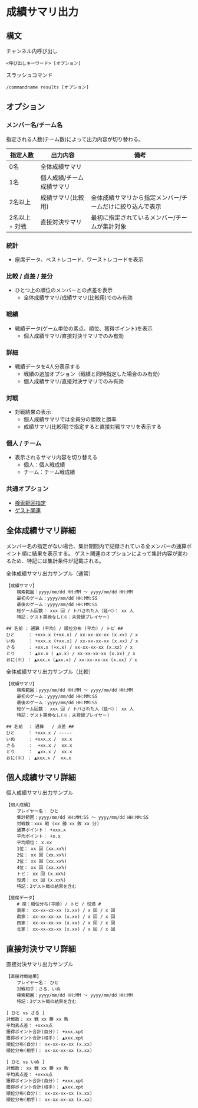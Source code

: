 # 成績サマリ出力

## 構文

チャンネル内呼び出し

```
<呼び出しキーワード> [オプション]
```

スラッシュコマンド

```
/commandname results [オプション]
```

## オプション

### メンバー名/チーム名

指定される人数(チーム数)によって出力内容が切り替わる。

|    指定人数    |         出力内容          |                           備考                            |
| -------------- | ------------------------- | --------------------------------------------------------- |
| 0名            | 全体成績サマリ            |                                                           |
| 1名            | 個人成績/チーム成績サマリ |                                                           |
| 2名以上        | 成績サマリ(比較用)        | 全体成績サマリから指定メンバー/チームだけに絞り込んで表示 |
| 2名以上 + 対戦 | 直接対決サマリ            | 最初に指定されているメンバー/チームが集計対象             |

### 統計
- 座席データ、ベストレコード、ワーストレコードを表示

### 比較 / 点差 / 差分
- ひとつ上の順位のメンバーとの点差を表示
  - 全体成績サマリ/成績サマリ(比較用)でのみ有効

### 戦績
- 戦績データ(ゲーム単位の素点、順位、獲得ポイント)を表示
  - 個人成績サマリ/直接対決サマリでのみ有効

### 詳細
- 戦績データを4人分表示する
  - 戦績の追加オプション（戦績と同時指定した場合のみ有効）
  - 個人成績サマリ/直接対決サマリでのみ有効

### 対戦
- 対戦結果の表示
  - 個人成績サマリでは全員分の勝敗と勝率
  - 成績サマリ(比較用)で指定すると直接対戦サマリを表示する

###  個人 / チーム
- 表示されるサマリ内容を切り替える
  - 個人：個人戦成績
  - チーム：チーム戦成績

### 共通オプション
- [検索範囲指定](argument_keyword.md#検索範囲指定)
- [ゲスト関連](argument_keyword.md#ゲストの成績の取り扱いに関するオプション)

## 全体成績サマリ詳細

メンバー名の指定がない場合、集計期間内で記録されている全メンバーの通算ポイント順に結果を表示する。
ゲスト関連のオプションによって集計内容が変わるため、特記には集計条件が記載される。

全体成績サマリ出力サンプル（通常）

```
【成績サマリ】
    検索範囲：yyyy/mm/dd HH:MM ～ yyyy/mm/dd HH:MM
    最初のゲーム：yyyy/mm/dd HH:MM:SS
    最後のゲーム：yyyy/mm/dd HH:MM:SS
    総ゲーム回数： xxx 回 / トバされた人（延べ）： xx 人
    特記：ゲスト置換なし(※：未登録プレイヤー)

## 名前 : 通算 (平均) / 順位分布 (平均) / トビ ##
ひと     ： +xxx.x (+xx.x) / xx-xx-xx-xx (x.xx) / x
いぬ     ： +xxx.x (+xx.x) / xx-xx-xx-xx (x.xx) / x
さる     ： +xx.x (+x.x) / xx-xx-xx-xx (x.xx) / x
とり     ： ▲xx.x ( ▲x.x) / xx-xx-xx-xx (x.xx) / x
おに(※) ： ▲xxx.x (▲xx.x) / xx-xx-xx-xx (x.xx) / x
```

全体成績サマリ出力サンプル（比較）

```
【成績サマリ】
    検索範囲：yyyy/mm/dd HH:MM ～ yyyy/mm/dd HH:MM
    最初のゲーム：yyyy/mm/dd HH:MM:SS
    最後のゲーム：yyyy/mm/dd HH:MM:SS
    総ゲーム回数： xxx 回 / トバされた人（延べ）： xx 人
    特記：ゲスト置換なし(※：未登録プレイヤー)

## 名前  ： 通算   / 点差 ##
ひと     ： +xxx.x / -----
いぬ     ： +xxx.x /  xx.x
さる     ：  +xx.x /  xx.x
とり     ：  ▲xx.x /  xx.x
おに(※) ： ▲xxx.x /  xx.x
```

## 個人成績サマリ詳細
個人成績サマリ出力サンプル
```
【個人成績】
    プレイヤー名： ひと
    集計範囲：yyyy/mm/dd HH:MM:SS ～ yyyy/mm/dd HH:MM:SS
    対戦数：xxx 戦 (xx 勝 xx 敗 xx 分)
    通算ポイント： +xxx.x
    平均ポイント： +x.x
    平均順位： x.xx
    1位： xx 回 (xx.xx%)
    2位： xx 回 (xx.xx%)
    3位： xx 回 (xx.xx%)
    4位： xx 回 (xx.xx%)
    トビ： xx 回 (x.xx%)
    役満： xx 回 (x.xx%)
    特記：2ゲスト戦の結果を含む

【座席データ】
    # 席：順位分布(平順) / トビ / 役満 #
    東家： xx-xx-xx-xx (x.xx) / x 回 / x 回
    南家： xx-xx-xx-xx (x.xx) / x 回 / x 回
    西家： xx-xx-xx-xx (x.xx) / x 回 / x 回
    北家： xx-xx-xx-xx (x.xx) / x 回 / x 回
```

## 直接対決サマリ詳細
直接対決サマリ出力サンプル
```
【直接対戦結果】
    プレイヤー名： ひと
    対戦相手：さる、いぬ
    検索範囲：yyyy/mm/dd HH:MM ～ yyyy/mm/dd HH:MM
    特記：2ゲスト戦の結果を含む

[ ひと vs さる ]
対戦数： xx 戦 xx 勝 xx 敗
平均素点差： +xxxx点
獲得ポイント合計(自分)： +xxx.xpt
獲得ポイント合計(相手)： ▲xxx.xpt
順位分布(自分)： xx-xx-xx-xx (x.xx)
順位分布(相手)： xx-xx-xx-xx (x.xx)

[ ひと vs いぬ ]
対戦数： xx 戦 xx 勝 xx 敗
平均素点差： +xxxx点
獲得ポイント合計(自分)： +xxx.xpt
獲得ポイント合計(相手)： ▲xxx.xpt
順位分布(自分)： xx-xx-xx-xx (x.xx)
順位分布(相手)： xx-xx-xx-xx (x.xx)
```
